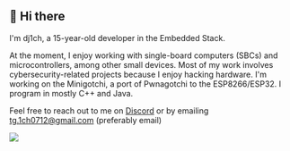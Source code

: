 <h2>👋 Hi there</h2>

<!--
<h3>15 y/o Embedded Stack Developer</h3>
-->

I'm dj1ch, a 15-year-old developer in the Embedded Stack. 

At the moment, I enjoy working with single-board computers (SBCs) and microcontrollers, among other small devices. Most of my work involves cybersecurity-related projects because I enjoy hacking hardware. I'm working on the Minigotchi, a port of Pwnagotchi to the ESP8266/ESP32. I program in mostly C++ and Java.

Feel free to reach out to me on [Discord](https://discord.com/users/871252436038320209) or by emailing tg.1ch0712@gmail.com (preferably email)

![](https://komarev.com/ghpvc/?username=dj1ch)

